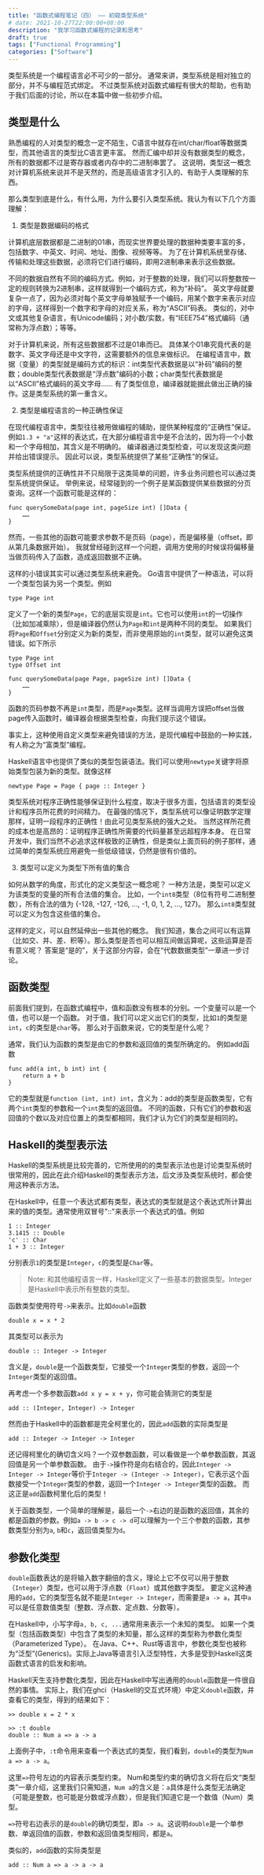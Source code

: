 ```yaml
---
title: "函数式编程笔记（四） —— 初窥类型系统"
# date: 2021-10-27T22:00:00+08:00
description: "我学习函数式编程的记录和思考"
draft: true
tags: ["Functional Programming"]
categories: ["Software"]
---
```


类型系统是一个编程语言必不可少的一部分。
通常来讲，类型系统是相对独立的部分，并不与编程范式绑定。
不过类型系统对函数式编程有很大的帮助，也有助于我们后面的讨论，所以在本篇中做一些初步介绍。

## 类型是什么

熟悉编程的人对类型的概念一定不陌生，C语言中就存在int/char/float等数据类型，而其他语言的类型比C语言更丰富。
然而汇编中却并没有数据类型的概念，所有的数据都不过是寄存器或者内存中的二进制串罢了。
这说明，类型这一概念对计算机系统来说并不是天然的，而是高级语言才引入的、有助于人类理解的东西。

那么类型到底是什么，有什么用，为什么要引入类型系统。我认为有以下几个方面理解：

1. 类型是数据编码的格式

计算机底层数据都是二进制的01串，而现实世界要处理的数据种类要丰富的多，包括数字、中英文、时间、地址、图像、视频等等。
为了在计算机系统里存储、传输和处理这些数据，必须将它们进行编码，即用2进制串来表示这些数据。

不同的数据自然有不同的编码方式。例如，对于整数的处理，我们可以将整数按一定的规则转换为2进制串，这样就得到一个编码方式，称为“补码”。
英文字母就要复杂一点了，因为必须对每个英文字母单独赋予一个编码，用某个数字来表示对应的字母，这样得到一个数字和字母的对应关系，称为“ASCII”码表。
类似的，对中文或其他复杂语言，有Unicode编码；对小数/实数，有“IEEE754”格式编码（通常称为浮点数）；等等。

对于计算机来说，所有这些数据都不过是01串而已。
具体某个01串究竟代表的是数字、英文字母还是中文字符，这需要额外的信息来做标识。
在编程语言中，数据（变量）的类型就是编码方式的标识：int类型代表数据是以“补码”编码的整数；double类型代表数据是“浮点数”编码的小数；char类型代表数据是以“ASCII”格式编码的英文字母……
有了类型信息，编译器就能据此做出正确的操作。这是类型系统的第一重含义。

2. 类型是编程语言的一种正确性保证

在现代编程语言中，类型往往被用做编程的辅助，提供某种程度的“正确性”保证。
例如`1.3 + "a"`这样的表达式，在大部分编程语言中是不合法的，因为将一个小数和一个字母相加，其含义是不明确的。
编译器通过类型检查，可以发现这类问题并给出错误提示。
因此可以说，类型系统提供了某些“正确性”的保证。

类型系统提供的正确性并不只局限于这类简单的问题，许多业务问题也可以通过类型系统提供保证。
举例来说，经常碰到的一个例子是某函数提供某些数据的分页查询。这样一个函数可能是这样的：
```
func querySomeData(page int, pageSize int) []Data {
    ……
}
```

然而，一些其他的函数可能要求参数不是页码（page），而是偏移量（offset，即从第几条数据开始）。
我就曾经碰到这样一个问题，调用方使用的时候误将偏移量当做页码传入了函数，造成返回数据不正确。

这样的小错误其实可以通过类型系统来避免。
Go语言中提供了一种语法，可以将一个类型包装为另一个类型。例如
```
type Page int
```
定义了一个新的类型`Page`，它的底层实现是`int`。它也可以使用`int`的一切操作（比如加减乘除），但是编译器仍然认为`Page`和`int`是两种不同的类型。
如果我们将`Page`和`Offset`分别定义为新的类型，而非使用原始的`int`类型，就可以避免这类错误。如下所示
```
type Page int
type Offset int

func querySomeData(page Page, pageSize int) []Data {
    ……
}
```
函数的页码参数不再是`int`类型，而是`Page`类型。这样当调用方误把offset当做page传入函数时，编译器会根据类型检查，向我们提示这个错误。

事实上，这种使用自定义类型来避免错误的方法，是现代编程中鼓励的一种实践，有人称之为“富类型”编程。

Haskell语言中也提供了类似的类型包装语法。我们可以使用`newtype`关键字将原始类型包装为新的类型。就像这样
```
newtype Page = Page { page :: Integer }
```

类型系统对程序正确性能够保证到什么程度，取决于很多方面，包括语言的类型设计和程序员所花费的时间精力。
在最强的情况下，类型系统可以像证明数学定理那样，证明一段程序的正确性！由此可见类型系统的强大之处。
当然这样所花费的成本也是高昂的：证明程序正确性所需要的代码量甚至远超程序本身。
在日常开发中，我们当然不必追求这样极致的正确性，但是类似上面页码的例子那样，通过简单的类型系统应用避免一些低级错误，仍然是很有价值的。

3. 类型可以定义为类型下所有值的集合

如何从数学的角度，形式化的定义类型这一概念呢？
一种方法是，类型可以定义为该类型的变量的所有合法值的集合。
比如，一个`int8`类型（8位有符号二进制整数），所有合法的值为
{-128, -127, -126, ..., -1, 0, 1, 2, ..., 127}。
那么`int8`类型就可以定义为包含这些值的集合。

这样的定义，可以自然延伸出一些其他的概念。
我们知道，集合之间可以有运算（比如交、并、差、积等）。那么类型是否也可以相互间做运算呢，这些运算是否有意义呢？
答案是“是的”，关于这部分内容，会在“代数数据类型”一章进一步讨论。

## 函数类型

前面我们提到，在函数式编程中，值和函数没有根本的分别。一个变量可以是一个值，也可以是一个函数。
对于值，我们可以定义出它们的类型，比如`1`的类型是`int`，`c`的类型是`char`等。
那么对于函数来说，它的类型是什么呢？

通常，我们认为函数的类型是由它的参数和返回值的类型所确定的。
例如add函数
```
func add(a int, b int) int {
    return a + b
}
```
它的类型就是`function (int, int) int`，含义为：add的类型是函数类型，它有两个`int`类型的参数和一个`int`类型的返回值。
不同的函数，只有它们的参数和返回值的个数以及对应位置上的类型都相同，我们才认为它们的类型是相同的。

## Haskell的类型表示法

Haskell的类型系统是比较完善的，它所使用的的类型表示法也是讨论类型系统时很常用的，因此在此介绍Haskell的类型表示方法，后文涉及类型系统时，都会使用这种表示方法。

在Haskell中，任意一个表达式都有类型，表达式的类型就是这个表达式所计算出来的值的类型。通常使用双冒号"::"来表示一个表达式的值。例如
```
1 :: Integer
3.1415 :: Double
'c' :: Char
1 + 3 :: Integer
```
分别表示`1`的类型是`Integer`，`c`的类型是`Char`等。

> Note: 和其他编程语言一样，Haskell定义了一些基本的数据类型。Integer是Haskell中表示所有整数的类型。

函数类型使用符号`->`来表示。比如`double`函数
```
double x = x * 2
```
其类型可以表示为
```
double :: Integer -> Integer
```
含义是，`double`是一个函数类型，它接受一个`Integer`类型的参数，返回一个`Integer`类型的返回值。

再考虑一个多参数函数`add x y = x + y`，你可能会猜测它的类型是
```
add :: (Integer, Integer) -> Integer
```
然而由于Haskell中的函数都是完全柯里化的，因此`add`函数的实际类型是

```
add :: Integer -> Integer -> Integer
```

还记得柯里化的确切含义吗？一个双参数函数，可以看做是一个单参数函数，其返回值是另一个单参数函数。
由于`->`操作符是向右结合的，因此`Integer -> Integer -> Integer`等价于`Integer -> (Integer -> Integer)`，它表示这个函数接受一个`Integer`类型的参数，返回一个`Integer -> Integer`类型的函数。
而这正是`add`函数柯里化后的类型！

关于函数类型，一个简单的理解是，最后一个`->`右边的是函数的返回值，其余的都是函数的参数。例如`a -> b -> c -> d`可以理解为一个三个参数的函数，其参数类型分别为`a`, `b`和`c`，返回值类型为`d`。

## 参数化类型

`double`函数表达的是将输入数字翻倍的含义，理论上它不仅可以用于整数（`Integer`）类型，也可以用于浮点数（`Float`）或其他数字类型。
要定义这种通用的`add`，它的类型签名就不能是`Integer -> Integer`，而需要是`a -> a`，其中`a`可以是任意数值类型（整数、浮点数、定点数、分数等）。

在Haskell中，小写字母`a, b, c, ...`通常用来表示一个未知的类型。
如果一个类型（包括函数类型）中包含了类型的未知量，那么这样的类型称为参数化类型（Parameterized Type）。
在Java、C++、Rust等语言中，参数化类型也被称为“泛型”(Generics)。实际上Java等语言引入泛型特性，大多是受到Haskell这类函数式语言的启发和影响。

Haskell天生支持参数化类型，因此在Haskell中写出通用的`double`函数是一件很自然的事情。
实际上，我们在ghci（Haskell的交互式环境）中定义`double`函数，并查看它的类型，得到的结果如下：

```
>> double x = 2 * x

>> :t double
double :: Num a => a -> a
```

上面例子中，`:t`命令用来查看一个表达式的类型，我们看到，`double`的类型为`Num a => a -> a`。

这里`=>`符号左边的内容表示类型约束。
Num和类型约束的确切含义将在后文“类型类”一章介绍，这里我们只需知道，`Num a`的含义是：`a`具体是什么类型无法确定（可能是整数，也可能是分数或浮点数），但是我们知道它是一个数值（Num）类型。

`=>`符号右边表示的是`double`的确切类型，即`a -> a`。这说明`double`是一个单参数、单返回值的函数，参数和返回值类型相同，都是`a`。

类似的，`add`函数的实际类型是
```
add :: Num a => a -> a -> a
```
